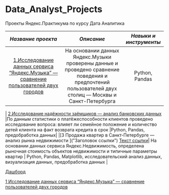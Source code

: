 # Data_Analyst_Projects
Проекты Яндекс.Практикумa  по курсу Дата Аналитика 


| *Название проекта*            | *Описание*                   | *Навыки и инструменты*       |
| :---------------------------: | :---------------------------:| :---------------------------:|
|[1.Исследование данных сервиса “Яндекс.Музыка” — сравнение пользователей двух городов](https://github.com/dina209/Data_Analyst_Projects/tree/main/01%20Basic%20Python "Заголовок ссылки")| На основании данных Яндекс.Музыки проверены данные и проведено сравнение поведения и предпочтений пользователей двух столиц — Москвы и Санкт-Петербурга |Python, Pandas |
|
[2.Исследование надёжности заёмщиков — анализ банковских данных](https://github.com/dina209/Data_Analyst_Projects/tree/main/02%20Data%20preprocessing "Заголовок ссылки")
|По данным статистики о платёжеспособности клиентов проведено исследование вопроса: влияет ли семейное положение и количество детей клиента на факт возврата кредита в срок
|Python,   Pandas, предобработка данных| 
|[3 Продажа квартир в Санкт-Петербурге — анализ рынка недвижимости ]("Заголовок ссылки")
[Текст ссылки](https://github.com/dina209/Data_Analyst_Projects/tree/main/03%20Exploratory%20data%20analysis "Заголовок ссылки")| На основании данных сервиса Яндекс.Недвижимость, определена рыночная стоимость объектов недвижимости и типичные параметры квартир | Python,   Pandas,  Matplotlib, исследовательский анализ данных,  визуализация данных, предобработка данных |





[Дашборд](https://public.tableau.com/app/profile/dinara.chotanova/viz/Tedresearchproject/TED2008-2021#1 "Заголовок ссылки")

[1 Исследование данных сервиса “Яндекс.Музыка” — сравнение пользователей двух городов](https://github.com/dina209/Data_Analyst_Projects/tree/main/01%20Basic%20Python "Заголовок ссылки")





















